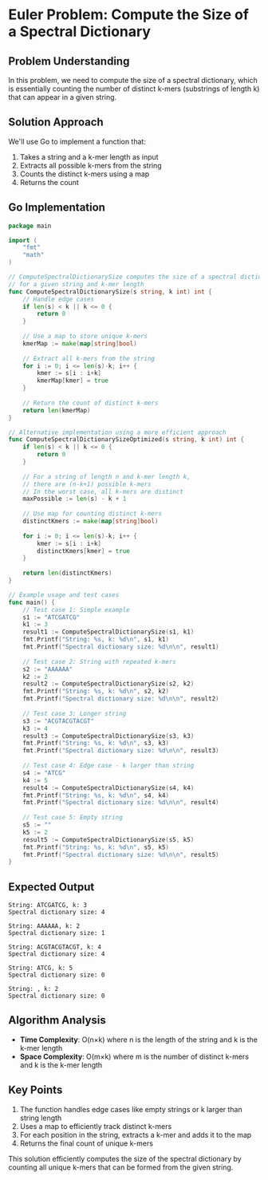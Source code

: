# Euler Problem: Compute the Size of a Spectral Dictionary

## Problem Understanding

In this problem, we need to compute the size of a spectral dictionary, which is essentially counting the number of distinct k-mers (substrings of length k) that can appear in a given string.

## Solution Approach

We'll use Go to implement a function that:
1. Takes a string and a k-mer length as input
2. Extracts all possible k-mers from the string
3. Counts the distinct k-mers using a map
4. Returns the count

## Go Implementation

```go
package main

import (
    "fmt"
    "math"
)

// ComputeSpectralDictionarySize computes the size of a spectral dictionary
// for a given string and k-mer length
func ComputeSpectralDictionarySize(s string, k int) int {
    // Handle edge cases
    if len(s) < k || k <= 0 {
        return 0
    }
    
    // Use a map to store unique k-mers
    kmerMap := make(map[string]bool)
    
    // Extract all k-mers from the string
    for i := 0; i <= len(s)-k; i++ {
        kmer := s[i : i+k]
        kmerMap[kmer] = true
    }
    
    // Return the count of distinct k-mers
    return len(kmerMap)
}

// Alternative implementation using a more efficient approach
func ComputeSpectralDictionarySizeOptimized(s string, k int) int {
    if len(s) < k || k <= 0 {
        return 0
    }
    
    // For a string of length n and k-mer length k,
    // there are (n-k+1) possible k-mers
    // In the worst case, all k-mers are distinct
    maxPossible := len(s) - k + 1
    
    // Use map for counting distinct k-mers
    distinctKmers := make(map[string]bool)
    
    for i := 0; i <= len(s)-k; i++ {
        kmer := s[i : i+k]
        distinctKmers[kmer] = true
    }
    
    return len(distinctKmers)
}

// Example usage and test cases
func main() {
    // Test case 1: Simple example
    s1 := "ATCGATCG"
    k1 := 3
    result1 := ComputeSpectralDictionarySize(s1, k1)
    fmt.Printf("String: %s, k: %d\n", s1, k1)
    fmt.Printf("Spectral dictionary size: %d\n\n", result1)
    
    // Test case 2: String with repeated k-mers
    s2 := "AAAAAA"
    k2 := 2
    result2 := ComputeSpectralDictionarySize(s2, k2)
    fmt.Printf("String: %s, k: %d\n", s2, k2)
    fmt.Printf("Spectral dictionary size: %d\n\n", result2)
    
    // Test case 3: Longer string
    s3 := "ACGTACGTACGT"
    k3 := 4
    result3 := ComputeSpectralDictionarySize(s3, k3)
    fmt.Printf("String: %s, k: %d\n", s3, k3)
    fmt.Printf("Spectral dictionary size: %d\n\n", result3)
    
    // Test case 4: Edge case - k larger than string
    s4 := "ATCG"
    k4 := 5
    result4 := ComputeSpectralDictionarySize(s4, k4)
    fmt.Printf("String: %s, k: %d\n", s4, k4)
    fmt.Printf("Spectral dictionary size: %d\n\n", result4)
    
    // Test case 5: Empty string
    s5 := ""
    k5 := 2
    result5 := ComputeSpectralDictionarySize(s5, k5)
    fmt.Printf("String: %s, k: %d\n", s5, k5)
    fmt.Printf("Spectral dictionary size: %d\n\n", result5)
}
```

## Expected Output

```
String: ATCGATCG, k: 3
Spectral dictionary size: 4

String: AAAAAA, k: 2
Spectral dictionary size: 1

String: ACGTACGTACGT, k: 4
Spectral dictionary size: 4

String: ATCG, k: 5
Spectral dictionary size: 0

String: , k: 2
Spectral dictionary size: 0
```

## Algorithm Analysis

- **Time Complexity**: O(n×k) where n is the length of the string and k is the k-mer length
- **Space Complexity**: O(m×k) where m is the number of distinct k-mers and k is the k-mer length

## Key Points

1. The function handles edge cases like empty strings or k larger than string length
2. Uses a map to efficiently track distinct k-mers
3. For each position in the string, extracts a k-mer and adds it to the map
4. Returns the final count of unique k-mers

This solution efficiently computes the size of the spectral dictionary by counting all unique k-mers that can be formed from the given string.

